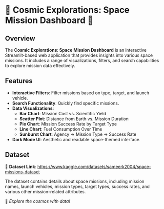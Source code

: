 # 🚀 Cosmic Explorations: Space Mission Dashboard 🌌

## Overview
The **Cosmic Explorations: Space Mission Dashboard** is an interactive Streamlit-based web application that provides insights into various space missions. It includes a range of visualizations, filters, and search capabilities to explore mission data effectively.

## Features
- **Interactive Filters**: Filter missions based on type, target, and launch vehicle.
- **Search Functionality**: Quickly find specific missions.
- **Data Visualizations**:
  - **Bar Chart**: Mission Cost vs. Scientific Yield
  - **Scatter Plot**: Distance from Earth vs. Mission Duration
  - **Pie Chart**: Mission Success Rate by Target Type
  - **Line Chart**: Fuel Consumption Over Time
  - **Sunburst Chart**: Agency → Mission Type → Success Rate
- **Dark Mode UI**: Aesthetic and readable space-themed interface.

## Dataset
📂 **Dataset Link**: https://www.kaggle.com/datasets/sameerk2004/space-missions-dataset

The dataset contains details about space missions, including mission names, launch vehicles, mission types, target types, success rates, and various other mission-related attributes.

🌌 *Explore the cosmos with data!*